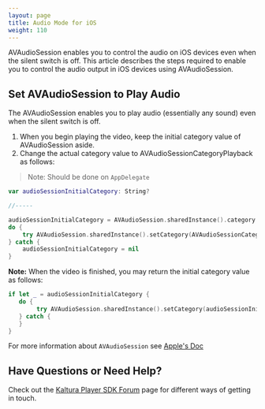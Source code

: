 ```yaml
---
layout: page
title: Audio Mode for iOS
weight: 110
---
```


AVAudioSession enables you to control the audio on iOS devices even when the silent switch is off. This article describes the steps required to enable you to control the audio output in iOS devices using AVAudioSession.

## Set AVAudioSession to Play Audio  

The AVAudioSession enables you to play audio (essentially any sound) even when the silent switch is off.

1. When you begin playing the video, keep the initial category value of AVAudioSession aside.
2. Change the actual category value to AVAudioSessionCategoryPlayback as follows:

> Note: Should be done on `AppDelegate`

```swift
var audioSessionInitialCategory: String?

//-----

audioSessionInitialCategory = AVAudioSession.sharedInstance().category
do {
    try AVAudioSession.sharedInstance().setCategory(AVAudioSessionCategoryPlayback)
} catch {
    audioSessionInitialCategory = nil
}
```

**Note:** When the video is finished, you may return the initial category value as follows:

```swift
if let _ = audioSessionInitialCategory {
   do {
        try AVAudioSession.sharedInstance().setCategory(audioSessionInitialCategory!)
   } catch {
   }
}
```

For more information about `AVAudioSession` see [Apple's Doc](https://developer.apple.com/library/content/documentation/Audio/Conceptual/AudioSessionProgrammingGuide/AudioSessionBasics/AudioSessionBasics.html)


## Have Questions or Need Help?

Check out the [Kaltura Player SDK Forum](https://forum.kaltura.org/c/playkit) page for different ways of getting in touch.
